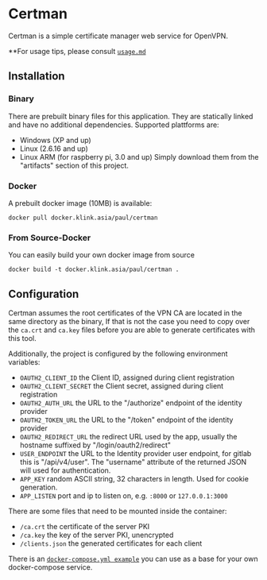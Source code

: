 # Certman
Certman is a simple certificate manager web service for OpenVPN.

**For usage tips, please consult [`usage.md`](usage.md)

## Installation
### Binary
There are prebuilt binary files for this application. They are statically
linked and have no additional dependencies. Supported plattforms are:
 * Windows (XP and up)
 * Linux (2.6.16 and up)
 * Linux ARM (for raspberry pi, 3.0 and up)
Simply download them from the "artifacts" section of this project.
### Docker
A prebuilt docker image (10MB) is available:

```
docker pull docker.klink.asia/paul/certman
```
### From Source-Docker
You can easily build your own docker image from source

```
docker build -t docker.klink.asia/paul/certman .
```

## Configuration
Certman assumes the root certificates of the VPN CA are located in the same
directory as the binary, If that is not the case you need to copy over the
`ca.crt` and `ca.key` files before you are able to generate certificates
with this tool.

Additionally, the project is configured by the following environment
variables:
 * `OAUTH2_CLIENT_ID` the Client ID, assigned during client registration
 * `OAUTH2_CLIENT_SECRET` the Client secret, assigned during client registration
 * `OAUTH2_AUTH_URL` the URL to the "/authorize" endpoint of the identity provider
 * `OAUTH2_TOKEN_URL` the URL to the "/token" endpoint of the identity provider
 * `OAUTH2_REDIRECT_URL` the redirect URL used by the app, usually the hostname suffixed by "/login/oauth2/redirect"
 * `USER_ENDPOINT` the URL to the Identity provider user endpoint, for gitlab this is "/api/v4/user". The "username" attribute of the returned JSON will used for authentication.
 * `APP_KEY` random ASCII string, 32 characters in length. Used for cookie generation.
 * `APP_LISTEN` port and ip to listen on, e.g. `:8000` or `127.0.0.1:3000`

There are some files that need to be mounted inside the container:

 * `/ca.crt` the certificate of the server PKI
 * `/ca.key` the key of the server PKI, unencrypted
 * `/clients.json` the generated certificates for each client

 There is an [`docker-compose.yml example`](docker-compose.yml.example) you can use as a base for your own docker-compose service.